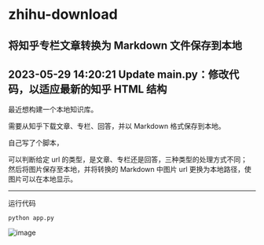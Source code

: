 # zhihu-download
## 将知乎专栏文章转换为 Markdown 文件保存到本地


2023-05-29 14:20:21 Update main.py：修改代码，以适应最新的知乎 HTML 结构
---

最近想构建一个本地知识库。

需要从知乎下载文章、专栏、回答，并以 Markdown 格式保存到本地。

自己写了个脚本，

可以判断给定 url 的类型，是文章、专栏还是回答，三种类型的处理方式不同；
然后将图片保存至本地，并将转换的 Markdown 中图片 url 更换为本地路径，使图片可以在本地显示。

---

运行代码
```
python app.py
```
![image](https://github.com/chenluda/zhihu-download/assets/45784833/60e0d85b-8f48-493f-ac1f-e87e2f0738a2)
